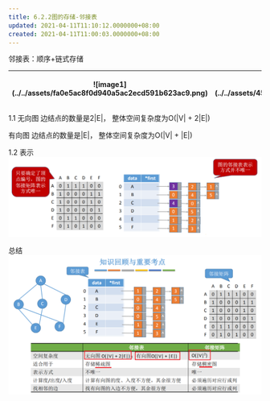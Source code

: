 ```yaml
---
title: 6.2.2图的存储-邻接表
updated: 2021-04-11T11:10:12.0000000+08:00
created: 2021-04-11T11:00:03.0000000+08:00
---
```


邻接表：顺序+链式存储
<table>
<colgroup>
<col style="width: 48%" />
<col style="width: 51%" />
</colgroup>
<thead>
<tr class="header">
<th>![image1](../../assets/fa0e5ac8f0d940a5ac2ecd591b623ac9.png)</th>
<th><p>![image2](../../assets/45031b3fee1c42bd876dd741d0e0527b.png)</p>
<p></p></th>
</tr>
</thead>
<tbody>
</tbody>
</table>

1.1
无向图
边结点的数量是2\|E\|，
整体空间复杂度为O(\|V\| + 2\|E\|)

有向图
边结点的数量是\|E\|，
整体空间复杂度为O(\|V\| + \|E\|)

1.2 表示
![image3](../../assets/78807a9412514425b9db1cbebed1247a.png)

总结
![image4](../../assets/f22d124adbdd4585be20acefc52601b7.png)

